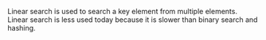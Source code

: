 Linear search is used to search a key element from multiple elements. Linear search is less used today because it is slower than binary search and hashing.
